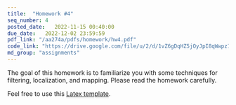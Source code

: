 ```yaml
---
title:  "Homework #4"
seq_number: 4
posted_date:   2022-11-15 00:40:00
due_date:   2022-12-02 23:59:59
pdf_link: "/aa274a/pdfs/homework/hw4.pdf"
code_link: "https://drive.google.com/file/u/2/d/1vZ6gDqHZ5jOyJpI8qWwpz1Ri_6sAQ1SS/view?usp=share_link"
md_group: "assignments"
---
```


The goal of this homework is to familiarize you with some techniques for filtering, localization, and mapping. Please read the homework carefully.

Feel free to use this [Latex template](/aa274a/pdfs/homework/hw.tex).
